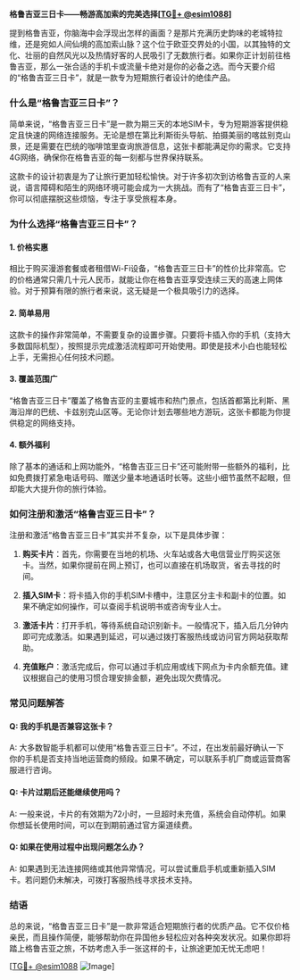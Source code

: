 **格鲁吉亚三日卡——畅游高加索的完美选择[[TG💪+ @esim1088](https://t.me/s/esim1088)]**

提到格鲁吉亚，你脑海中会浮现出怎样的画面？是那片充满历史韵味的老城特拉维，还是宛如人间仙境的高加索山脉？这个位于欧亚交界处的小国，以其独特的文化、壮丽的自然风光以及热情好客的人民吸引了无数旅行者。如果你正计划前往格鲁吉亚，那么一张合适的手机卡或流量卡绝对是你的必备之选。而今天要介绍的“格鲁吉亚三日卡”，就是一款专为短期旅行者设计的绝佳产品。

### **什么是“格鲁吉亚三日卡”？**

简单来说，“格鲁吉亚三日卡”是一款为期三天的本地SIM卡，专为短期游客提供稳定且快速的网络连接服务。无论是想在第比利斯街头导航、拍摄美丽的喀兹别克山景，还是需要在巴统的咖啡馆里查询旅游信息，这张卡都能满足你的需求。它支持4G网络，确保你在格鲁吉亚的每一刻都与世界保持联系。

这款卡的设计初衷是为了让旅行更加轻松愉快。对于许多初次到访格鲁吉亚的人来说，语言障碍和陌生的网络环境可能会成为一大挑战。而有了“格鲁吉亚三日卡”，你可以彻底摆脱这些烦恼，专注于享受旅程本身。

### **为什么选择“格鲁吉亚三日卡”？**

#### **1. 价格实惠**
相比于购买漫游套餐或者租借Wi-Fi设备，“格鲁吉亚三日卡”的性价比非常高。它的价格通常只需几十元人民币，就能让你在格鲁吉亚享受连续三天的高速上网体验。对于预算有限的旅行者来说，这无疑是一个极具吸引力的选择。

#### **2. 简单易用**
这款卡的操作非常简单，不需要复杂的设置步骤。只要将卡插入你的手机（支持大多数国际机型），按照提示完成激活流程即可开始使用。即使是技术小白也能轻松上手，无需担心任何技术问题。

#### **3. 覆盖范围广**
“格鲁吉亚三日卡”覆盖了格鲁吉亚的主要城市和热门景点，包括首都第比利斯、黑海沿岸的巴统、卡兹别克山区等。无论你计划去哪些地方游玩，这张卡都能为你提供稳定的网络支持。

#### **4. 额外福利**
除了基本的通话和上网功能外，“格鲁吉亚三日卡”还可能附带一些额外的福利，比如免费拨打紧急电话号码、赠送少量本地通话时长等。这些小细节虽然不起眼，但却能大大提升你的旅行体验。

### **如何注册和激活“格鲁吉亚三日卡”？**

注册和激活“格鲁吉亚三日卡”其实并不复杂，以下是具体步骤：

1. **购买卡片**：首先，你需要在当地的机场、火车站或各大电信营业厅购买这张卡。当然，如果你提前在网上预订，也可以直接在机场取货，省去寻找的时间。
   
2. **插入SIM卡**：将卡插入你的手机SIM卡槽中，注意区分主卡和副卡的位置。如果不确定如何操作，可以查阅手机说明书或咨询专业人士。

3. **激活卡片**：打开手机，等待系统自动识别新卡。一般情况下，插入后几分钟内即可完成激活。如果遇到延迟，可以通过拨打客服热线或访问官方网站获取帮助。

4. **充值账户**：激活完成后，你可以通过手机应用或线下网点为卡内余额充值。建议根据自己的使用习惯合理安排金额，避免出现欠费情况。

### **常见问题解答**

#### **Q: 我的手机是否兼容这张卡？**
A: 大多数智能手机都可以使用“格鲁吉亚三日卡”。不过，在出发前最好确认一下你的手机是否支持当地运营商的频段。如果不确定，可以联系手机厂商或运营商客服进行咨询。

#### **Q: 卡片过期后还能继续使用吗？**
A: 一般来说，卡片的有效期为72小时，一旦超时未充值，系统会自动停机。如果你想延长使用时间，可以在到期前通过官方渠道续费。

#### **Q: 如果在使用过程中出现问题怎么办？**
A: 如果遇到无法连接网络或其他异常情况，可以尝试重启手机或重新插入SIM卡。若问题仍未解决，可拨打客服热线寻求技术支持。

### **结语**

总的来说，“格鲁吉亚三日卡”是一款非常适合短期旅行者的优质产品。它不仅价格亲民，而且操作简便，能够帮助你在异国他乡轻松应对各种突发状况。如果你即将踏上格鲁吉亚之旅，不妨考虑入手一张这样的卡，让旅途更加无忧无虑吧！

[[TG💪+ @esim1088](https://t.me/s/esim1088) ![Image](https://i.postimg.cc/4NQfJmqS/Snipaste-2025-05-13-00-14-12.png)]